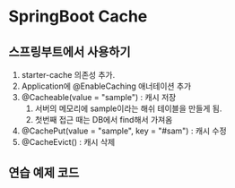 # SpringBoot Cache

## 스프링부트에서 사용하기 

1. starter-cache 의존성 추가.
2. Application에 @EnableCaching 애너테이션 추가
3. @Cacheable(value = "sample") : 캐시 저장
   1. 서버의 메모리에 sample이라는 해쉬 테이블을 만들게 됨.
   2. 첫번째 접근 때는 DB에서 find해서 가져옴
4. @CachePut(value = "sample", key = "#sam") : 캐시 수정
5. @CacheEvict() : 캐시 삭제 

## 연습 예제 코드 

